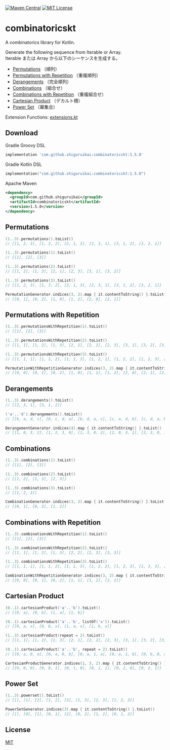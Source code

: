[![Maven Central](https://img.shields.io/maven-central/v/com.github.shiguruikai/combinatoricskt.svg)](https://search.maven.org/#search%7Cga%7C1%7Cg%3A%22com.github.shiguruikai%22%20AND%20a%3A%22combinatoricskt%22)
[![MIT License](https://img.shields.io/badge/license-MIT-green.svg)](/LICENSE)

# combinatoricskt

A combinatorics library for Kotlin.

Generate the following sequence from Iterable or Array.<br>
Iterable または Array から以下のシーケンスを生成する。

- [Permutations](/README.md#permutations) （順列）
- [Permutations with Repetition](/README.md#permutations-with-repetition) （重複順列）
- [Derangements](/README.md#derangements) （完全順列）
- [Combinations](/README.md#combinations) （組合せ）
- [Combinations with Repetition](/README.md#combinations-with-repetition) （重複組合せ）
- [Cartesian Product](/README.md#cartesian-product) （デカルト積）
- [Power Set](/README.md#power-set) （冪集合）

Extension Functions: [extensions.kt](/src/main/kotlin/com/github/shiguruikai/combinatoricskt/extensions.kt)

## Download

Gradle Groovy DSL
```groovy
implementation 'com.github.shiguruikai:combinatoricskt:1.5.0'
```

Gradle Kotlin DSL
```kotlin
implementation("com.github.shiguruikai:combinatoricskt:1.5.0")
```

Apache Maven
```xml
<dependency>
  <groupId>com.github.shiguruikai</groupId>
  <artifactId>combinatoricskt</artifactId>
  <version>1.5.0</version>
</dependency>
```

## Permutations

```kotlin
(1..3).permutations().toList()
// [[1, 2, 3], [1, 3, 2], [2, 1, 3], [2, 3, 1], [3, 1, 2], [3, 2, 1]]

(1..3).permutations(1).toList()
// [[1], [2], [3]]

(1..3).permutations(2).toList()
// [[1, 2], [1, 3], [2, 1], [2, 3], [3, 1], [3, 2]]

(1..3).permutations(3).toList()
// [[1, 2, 3], [1, 3, 2], [2, 1, 3], [2, 3, 1], [3, 1, 2], [3, 2, 1]]

PermutationGenerator.indices(3, 2).map { it.contentToString() }.toList()
// [[0, 1], [0, 2], [1, 0], [1, 2], [2, 0], [2, 1]]
```

## Permutations with Repetition

```kotlin
(1..3).permutationsWithRepetition(1).toList()
// [[1], [2], [3]]

(1..3).permutationsWithRepetition(2).toList()
// [[1, 1], [1, 2], [1, 3], [2, 1], [2, 2], [2, 3], [3, 1], [3, 2], [3, 3]]

(1..3).permutationsWithRepetition(3).toList()
// [[1, 1, 1], [1, 1, 2], [1, 1, 3], [1, 2, 1], [1, 2, 2], [1, 2, 3], [1, 3, 1], [1, 3, 2], [1, 3, 3], [2, 1, 1], [2, 1, 2], [2, 1, 3], [2, 2, 1], [2, 2, 2], [2, 2, 3], [2, 3, 1], [2, 3, 2], [2, 3, 3], [3, 1, 1], [3, 1, 2], [3, 1, 3], [3, 2, 1], [3, 2, 2], [3, 2, 3], [3, 3, 1], [3, 3, 2], [3, 3, 3]]

PermutationWithRepetitionGenerator.indices(3, 2).map { it.contentToString() }.toList()
// [[0, 0], [0, 1], [0, 2], [1, 0], [1, 1], [1, 2], [2, 0], [2, 1], [2, 2]]
```

## Derangements

```kotlin
(1..3).derangements().toList()
// [[2, 3, 1], [3, 1, 2]]

('a'..'d').derangements().toList()
// [[b, a, d, c], [b, c, d, a], [b, d, a, c], [c, a, d, b], [c, d, a, b], [c, d, b, a], [d, a, b, c], [d, c, a, b], [d, c, b, a]]

DerangementGenerator.indices(4).map { it.contentToString() }.toList()
// [[1, 0, 3, 2], [1, 2, 3, 0], [1, 3, 0, 2], [2, 0, 3, 1], [2, 3, 0, 1], [2, 3, 1, 0], [3, 0, 1, 2], [3, 2, 0, 1], [3, 2, 1, 0]]
```

## Combinations

```kotlin
(1..3).combinations(1).toList()
// [[1], [2], [3]]

(1..3).combinations(2).toList()
// [[1, 2], [1, 3], [2, 3]]

(1..3).combinations(3).toList()
// [[1, 2, 3]]

CombinationGenerator.indices(3, 2).map { it.contentToString() }.toList()
// [[0, 1], [0, 2], [1, 2]]
```

## Combinations with Repetition

```kotlin
(1..3).combinationsWithRepetition(1).toList()
// [[1], [2], [3]]

(1..3).combinationsWithRepetition(2).toList()
// [[1, 1], [1, 2], [1, 3], [2, 2], [2, 3], [3, 3]]

(1..3).combinationsWithRepetition(3).toList()
// [[1, 1, 1], [1, 1, 2], [1, 1, 3], [1, 2, 2], [1, 2, 3], [1, 3, 3], [2, 2, 2], [2, 2, 3], [2, 3, 3], [3, 3, 3]]

CombinationWithRepetitionGenerator.indices(3, 2).map { it.contentToString() }.toList()
// [[0, 0], [0, 1], [0, 2], [1, 1], [1, 2], [2, 2]]
```

## Cartesian Product

```kotlin
(0..1).cartesianProduct('a'..'b').toList()
// [[0, a], [0, b], [1, a], [1, b]]

(0..1).cartesianProduct('a'..'b', listOf('x')).toList()
// [[0, a, x], [0, b, x], [1, a, x], [1, b, x]]

(1..3).cartesianProduct(repeat = 2).toList()
// [[1, 1], [1, 2], [1, 3], [2, 1], [2, 2], [2, 3], [3, 1], [3, 2], [3, 3]]

(0..1).cartesianProduct('a'..'b', repeat = 2).toList()
// [[0, a, 0, a], [0, a, 0, b], [0, a, 1, a], [0, a, 1, b], [0, b, 0, a], [0, b, 0, b], [0, b, 1, a], [0, b, 1, b], [1, a, 0, a], [1, a, 0, b], [1, a, 1, a], [1, a, 1, b], [1, b, 0, a], [1, b, 0, b], [1, b, 1, a], [1, b, 1, b]]

CartesianProductGenerator.indices(1, 3, 2).map { it.contentToString() }.toList()
// [[0, 0, 0], [0, 0, 1], [0, 1, 0], [0, 1, 1], [0, 2, 0], [0, 2, 1]]
```

## Power Set

```kotlin
(1..3).powerset().toList()
// [[], [1], [2], [1, 2], [3], [1, 3], [2, 3], [1, 2, 3]]

PowerSetGenerator.indices(3).map { it.contentToString() }.toList()
// [[], [0], [1], [0, 1], [2], [0, 2], [1, 2], [0, 1, 2]]
```

## License

[MIT](/LICENSE)
